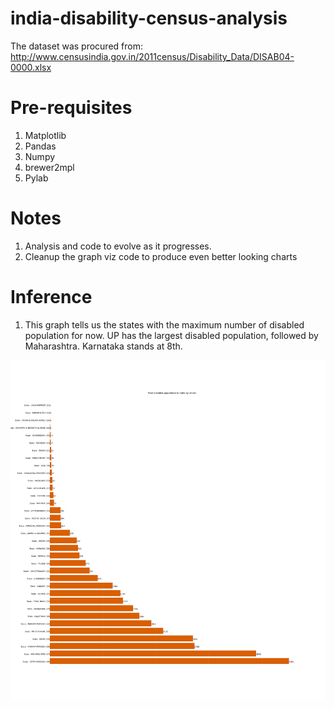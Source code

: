 # india-disability-census-analysis

The dataset was procured from:
http://www.censusindia.gov.in/2011census/Disability_Data/DISAB04-0000.xlsx

# Pre-requisites

1. Matplotlib
2. Pandas
3. Numpy
4. brewer2mpl
5. Pylab

# Notes

1. Analysis and code to evolve as it progresses.
2. Cleanup the graph viz code to produce even better looking charts

# Inference

1. This graph tells us the states with the maximum number of disabled population for now. UP has the largest disabled population, followed by Maharashtra.
Karnataka stands at 8th.

 ![Alt text](dtot.png?raw=true "Total disabled population in India")
